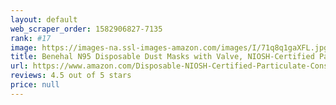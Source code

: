 ```yaml
---
layout: default 
﻿web_scraper_order: 1582906827-7135
rank: #17
image: https://images-na.ssl-images-amazon.com/images/I/71q8q1gaXFL.jpg
title: Benehal N95 Disposable Dust Masks with Valve, NIOSH-Certified Particulate Respirator for Construction, Mowing, Home, Emergency Kits…
url: https://www.amazon.com/Disposable-NIOSH-Certified-Particulate-Construction-MS6155L/dp/B07K9LCYPC/ref=zg_mw_hi_17?_encoding=UTF8&psc=1&refRID=A6V7PFP7K69AZRGH710E
reviews: 4.5 out of 5 stars
price: null
---
```

